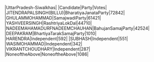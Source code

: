  
|UttarPradesh-Siwalkhas|
|Candidate|Party|Votes|
|JITENDRAPALSINGH(BILLU)|BharatiyaJanataParty|72842|
|GHULAMMOHAMMAD|SamajwadiParty|61421|
|YASHVEERSINGH|RashtriyaLokDal|44710|
|NADEEMAHAMADURFNADEEMCHAUHAN|BahujanSamajParty|42524|
|DEEPAKRAM|BhartiyaTarakSamajParty|1010|
|HARENDRA|Independent|592|
|SUBHASH|Independent|551|
|WASIMOHAMMAD|Independent|342|
|VIKRANTCHOUDHARY|Independent|287|
|NoneoftheAbove|NoneoftheAbove|1086|
